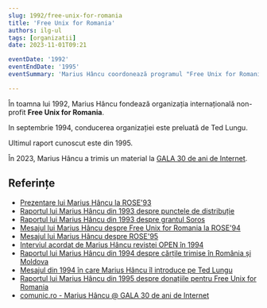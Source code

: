 ```yaml
---
slug: 1992/free-unix-for-romania
title: 'Free Unix for Romania'
authors: ilg-ul
tags: [organizatii]
date: 2023-11-01T09:21

eventDate: '1992'
eventEndDate: '1995'
eventSummary: 'Marius Hâncu coordonează programul "Free Unix for Romania"'

---
```


În toamna lui 1992, Marius Hâncu fondează organizația internațională non-profit
**Free Unix for Romania**.

<!-- truncate -->

In septembrie 1994, conducerea organizației este preluată de Ted Lungu.

Ultimul raport cunoscut este din 1995.

În 2023, Marius Hâncu a trimis un material la
[GALA 30 de ani de Internet](/events/2023/dtc-30-ani-internet).

## Referințe

- [Prezentare lui Marius Hâncu la ROSE'93](/blog/2023/hancu-mesaj-free-unix-rose93/)
- [Raportul lui Marius Hâncu din 1993 despre punctele de distribuție](/blog/2023/hancu-distribution-centers/)
- [Raportul lui Marius Hâncu din 1993 despre grantul Soros](/blog/2023/hancu-soros-grant/)
- [Mesajul lui Marius Hâncu despre Free Unix for Romania la ROSE'94](/blog/2023/hancu-mesaj-free-unix-rose94/)
- [Mesajul lui Marius Hâncu despre ROSE'95](/blog/2023/hancu-mesaj-jsq-rose95/)
- [Interviul acordat de Marius Hâncu revistei OPEN în 1994](/blog/2023/hancu-interviu-revista-open/)
- [Raportul lui Marius Hâncu din 1994 despre cărțile trimise în România și Moldova](/blog/2023/hancu-soros-books/)
- [Mesajul din 1994 în care Marius Hâncu îl introduce pe Ted Lungu](/blog/2023/hancu-mesaj-ted-lungu/)
- [Raportul lui Marius Hâncu din 1995 despre donațiile pentru Free Unix for Romania](/blog/2023/hancu-donation-drive)
- [comunic.ro - Marius Hâncu @ GALA 30 de ani de Internet](https://comunic.ro/marius-hancu-gala-30-de-ani-de-internet-ro-free-unix-for-romania-movement-managed-to-associate-people-of-great-talents-who-forgot-their-personal-interest-in-the-interest-of-a-modern-romania-i/)
